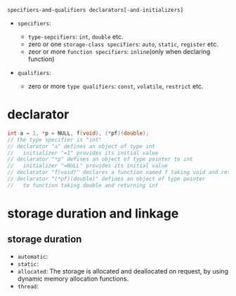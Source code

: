 `specifiers-and-qualifiers declarators[-and-initializers]`
- `specifiers`:
	- `type-sepcifiers`: `int`, `double` etc.
	- zero or one `storage-class specifiers`: `auto`, `static`, `register` etc.
	- zeor or more `function specifiers`: `inline`(only when declaring function)
	
- `qualifiers`:
	- zero or more `type qualifiers`: `const`, `volatile`, `restrict` etc.
# declarator
```C
int a = 1, *p = NULL, f(void), (*pf)(double);
// the type specifier is "int"
// declarator "a" defines an object of type int
//   initializer "=1" provides its initial value
// declarator "*p" defines an object of type pointer to int
//   initializer "=NULL" provides its initial value
// declarator "f(void)" declares a function named f taking void and returning int(sepecifier)
// declarator "(*pf)(double)" defines an object of type pointer
//   to function taking double and returning int
```

# storage duration and linkage
## storage duration
- `automatic`:
- `static`:
- `allocated`: The storage is allocated and deallocated on request, by using dynamic memory allocation functions.
- `thread`: